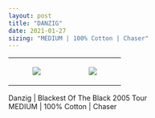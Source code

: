 ```yaml
---
layout: post
title: "DANZIG"
date: 2021-01-27
sizing: "MEDIUM | 100% Cotton | Chaser"
---
```




<table style="width:100%;"><tr><td style="vertical-align:top;">
      <figure class="tmblr-full" data-orig-height="2048" data-orig-width="1365" data-orig-src="https://concertshirts.netlify.app/shirts/0127/0127-01.jpg"><img src="https://64.media.tumblr.com/3694a7ec4b332011dcc60ed0a34938b6/5706738c5d9a53ac-eb/s540x810/2c6f1b1eb3ba4a8d967f4d56c4c355772c71781d.jpg" data-orig-height="2048" data-orig-width="1365" data-orig-src="https://concertshirts.netlify.app/shirts/0127/0127-01.jpg"/></figure></td>
    <td style="vertical-align:top;">
      <figure class="tmblr-full" data-orig-height="2048" data-orig-width="1365" data-orig-src="https://concertshirts.netlify.app/shirts/0127/0127-02.jpg"><img src="https://64.media.tumblr.com/b2992567b14a9771b46f990a5d617962/5706738c5d9a53ac-f4/s540x810/d6809b3ab1594d60d5aeb0650fb75b4dc541eefd.jpg" data-orig-height="2048" data-orig-width="1365" data-orig-src="https://concertshirts.netlify.app/shirts/0127/0127-02.jpg"/></figure></td>
  </tr></table><p>
  Danzig | Blackest Of The Black 2005 Tour<br/>MEDIUM | 100% Cotton | Chaser
</p>
